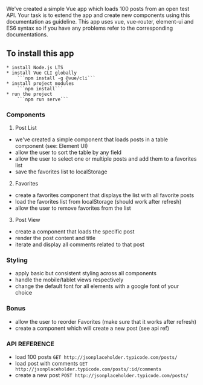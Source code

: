 We've created a simple Vue app which loads 100 posts from an open test API. Your task is to extend the app and create new components using this documentation as guideline.
This app uses vue, vue-router, element-ui and ES6 syntax so if you have any problems refer to the corresponding documentations.

## To install this app
    * install Node.js LTS
    * install Vue CLI globally
        ```npm install -g @vue/cli```
    * install project modules
        ```npm install```
    * run the project
        ```npm run serve```

### Components

  1. Post List
  * we've created a simple component that loads posts in a table component (see: Element UI)
  * allow the user to sort the table by any field
  * allow the user to select one or multiple posts and add them to a favorites list
  * save the favorites list to localStorage

  2. Favorites
  * create a favorites component that displays the list with all favorite posts
  * load the favorites list from localStorage (should work after refresh)
  * allow the user to remove favorites from the list

  3. Post View
  * create a component that loads the specific post
  * render the post content and title
  * iterate and display all comments related to that post

### Styling

  * apply basic but consistent styling across all components
  * handle the mobile/tablet views respectively
  * change the default font for all elements with a google font of your choice

### Bonus
  * allow the user to reorder Favorites (make sure that it works after refresh)
  * create a component which will create a new post (see api ref)

### API REFERENCE

  * load 100 posts
  ``` GET http://jsonplaceholder.typicode.com/posts/ ```
  * load post with comments
  ``` GET http://jsonplaceholder.typicode.com/posts/:id/comments ```
  * create a new post
  ``` POST http://jsonplaceholder.typicode.com/posts/ ```

